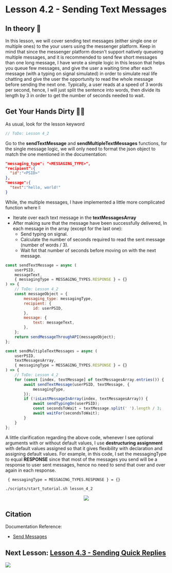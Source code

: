 # Lesson 4.2 - Sending Text Messages

## In theory 📖

In this lesson, we will cover sending text messages (either single one or multiple ones) to the your users using the messenger platform. Keep in mind that since the messenger platform doesn't support natively queueing multiple messages, and it is recommended to send few short messages than one long message, I have wrote a simple logic in this lesson that helps you queue few messages, and give the user a waiting time after each message (with a typing on signal simulated) in order to simulate real life chatting and give the user the opportunity to read the whole message before sending the next one. Typically, a user reads at a speed of 3 words per second, hence, I will just split the sentence into words, then divide its length by 3 in order to get the number of seconds needed to wait.

## Get Your Hands Dirty 👩‍💻

As usual, look for the lesson keyword

```javascript
// ToDo: Lesson 4_2
```

Go to the **sendTextMessage** and **sendMultipleTextMessages** functions, for the single message logic, we will only need to format the json object to match the one mentioned in the documentation:

```json
"messaging_type": "<MESSAGING_TYPE>",
"recipient":{
  "id":"<PSID>"
},
"message":{
  "text":"hello, world!"
}
```

While, the multiple messages, I have implemented a little more complicated function where I:

-   Iterate over each text message in the **textMessagesArray**
-   After making sure that the message have been successfully delivered, In each message in the array (except for the last one):
    -   Send typing on signal.
    -   Calculate the number of seconds required to read the sent message (number of words / 3).
    -   Wait fot that number of seconds before moving on with the next message.

```javascript
const sendTextMessage = async (
    userPSID,
    messageText,
    { messagingType = MESSAGING_TYPES.RESPONSE } = {}
) => {
    // ToDo: Lesson 4_2
    const messageObject = {
        messaging_type: messagingType,
        recipient: {
            id: userPSID,
        },
        message: {
            text: messageText,
        },
    };
    return sendMessageThroughAPI(messageObject);
};

const sendMultipleTextMessages = async (
    userPSID,
    textMessagesArray,
    { messagingType = MESSAGING_TYPES.RESPONSE } = {}
) => {
    // ToDo: Lesson 4_2
    for (const [index, textMessage] of textMessagesArray.entries()) {
        await sendTextMessage(userPSID, textMessage, {
            messagingType,
        });
        if (!isLastMessageInArray(index, textMessagesArray)) {
            await sendTypingOn(userPSID);
            const secondsToWait = textMessage.split(' ').length / 3;
            await waitFor(secondsToWait);
        }
    }
};
```

A little clarification regarding the above code, whenever I see optional arguments with or without default values, I use **destructuring assignment** with default values assigned so that it gives flexibility with declaration and assigning default values. For example, in this code, I set the messagingType to equal **RESPONSE** since that most of the messages you send will be a response to user sent messages, hence no need to send that over and over again in each response.

```
 { messagingType = MESSAGING_TYPES.RESPONSE } = {}
```

```sh
./scripts/start_tutorial.sh lesson_4_2
```

<p align="center">
  <img src="https://media.giphy.com/media/3o7abldj0b3rxrZUxW/giphy.gif" />
</p>

## Citation

Documentation Reference:

-   [Send Messages](https://developers.facebook.com/docs/messenger-platform/send-messages)

## Next Lesson: [Lesson 4.3 - Sending Quick Replies](Lesson_4_3.md)

[<img src="https://img.shields.io/badge/@_mluay%20-%231DA1F2.svg?&style=for-the-badge&logo=Twitter&logoColor=white"/>](https://twitter.com/_mluay)
